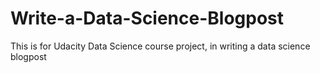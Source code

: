 # Write-a-Data-Science-Blogpost
This is for Udacity Data Science course project, in writing a data science blogpost

